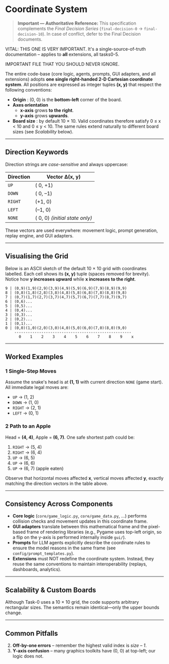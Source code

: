 # Coordinate System

> **Important — Authoritative Reference:** This specification complements the _Final Decision Series_ (`final-decision-0` → `final-decision-10`). In case of conflict, defer to the Final Decision documents.

VITAL: THIS ONE IS VERY IMPORTANT. It's a single-source-of-truth documentation – applies to **all** extensions, all tasks0-5.

IMPORTANT FILE THAT YOU SHOULD NEVER IGNORE.


The entire code-base (core logic, agents, prompts, GUI adapters, and all extensions) adopts **one single right-handed 2-D Cartesian coordinate system**.  All positions are expressed as integer tuples **(x, y)** that respect the following conventions:

* **Origin** : (0, 0) is the **bottom-left** corner of the board.
* **Axes orientation**   
  * **x-axis** grows **to the right**.  
  * **y-axis** grows **upwards**.
* **Board size** : by default 10 × 10. Valid coordinates therefore satisfy 0 ≤ x < 10 and 0 ≤ y < 10.  The same rules extend naturally to different board sizes (see _Scalability_ below).

---
## Direction Keywords <a name="direction-keywords"></a>

Direction strings are *case-sensitive* and always uppercase:

| Direction | Vector Δ(x, y) |
|-----------|----------------|
| `UP`      | ( 0, +1) |
| `DOWN`    | ( 0, –1) |
| `RIGHT`   | (+1,  0) |
| `LEFT`    | (–1,  0) |
| `NONE`    | ( 0,  0) *(initial state only)* |

These vectors are used everywhere: movement logic, prompt generation, replay engine, and GUI adapters.

---
## Visualising the Grid

Below is an ASCII sketch of the default 10 × 10 grid with coordinates labelled.  Each cell shows its **(x, y)** tuple (spaces removed for brevity).  Notice how **y increases upward** while **x increases to the right**.

```
9 | (0,9)(1,9)(2,9)(3,9)(4,9)(5,9)(6,9)(7,9)(8,9)(9,9)
8 | (0,8)(1,8)(2,8)(3,8)(4,8)(5,8)(6,8)(7,8)(8,8)(9,8)
7 | (0,7)(1,7)(2,7)(3,7)(4,7)(5,7)(6,7)(7,7)(8,7)(9,7)
6 | (0,6)...                                             
5 | (0,5)...                                             
4 | (0,4)...                                             
3 | (0,3)...                                             
2 | (0,2)...                                             
1 | (0,1)...                                             
0 | (0,0)(1,0)(2,0)(3,0)(4,0)(5,0)(6,0)(7,0)(8,0)(9,0)
    ----------------------------------------------------
      0    1    2    3    4    5    6    7    8    9    x
```

---
## Worked Examples

### 1  Single-Step Moves

Assume the snake's head is at **(1, 1)** with current direction `NONE` (game start).  All immediate legal moves are:

* `UP`    → (1, 2)
* `DOWN`  → (1, 0)
* `RIGHT` → (2, 1)
* `LEFT`  → (0, 1)

### 2  Path to an Apple

Head = **(4, 4)**, Apple = **(6, 7)**. One safe shortest path could be:

1. `RIGHT` → (5, 4)
2. `RIGHT` → (6, 4)
3. `UP`    → (6, 5)
4. `UP`    → (6, 6)
5. `UP`    → (6, 7) (apple eaten)

Observe that horizontal moves affected **x**, vertical moves affected **y**, exactly matching the direction vectors in the table above.

---
## Consistency Across Components

* **Core logic** (`core/game_logic.py`, `core/game_data.py`, …) performs collision checks and movement updates in this coordinate frame.
* **GUI adapters** translate between this mathematical frame and the pixel-based frame of rendering libraries (e.g., Pygame uses top-left origin, so a flip on the y-axis is performed internally inside `gui/`).
* **Prompts** for LLM agents explicitly describe the coordinate rules to ensure the model reasons in the same frame (see `config/prompt_templates.py`).
* **Extensions** must NOT redefine the coordinate system.  Instead, they reuse the same conventions to maintain interoperability (replays, dashboards, analytics).

---
## Scalability & Custom Boards

Although Task-0 uses a 10 × 10 grid, the code supports arbitrary rectangular sizes.  The semantics remain identical—only the upper bounds change.  

---
## Common Pitfalls

2. **Off-by-one errors** – remember the highest valid index is *size – 1*.
3. **Y-axis confusion** – many graphics toolkits have (0, 0) at top-left; our logic does not.
